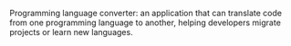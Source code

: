 Programming language converter: an application that can translate code from one programming language to another, helping developers migrate projects or learn new languages.
